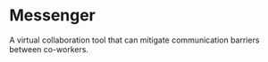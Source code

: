 Messenger
=========

A virtual collaboration tool that can mitigate communication barriers between co-workers.

